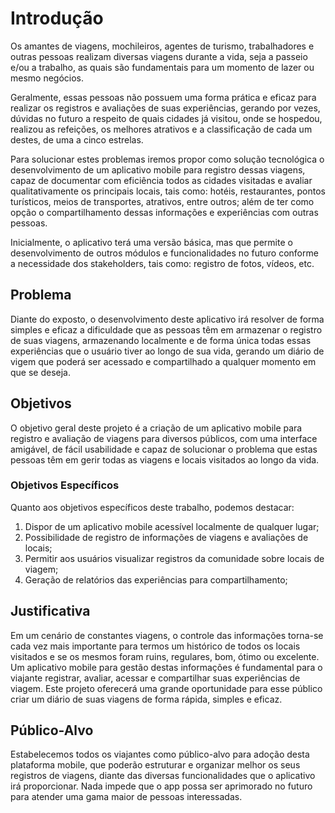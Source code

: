 # Introdução

Os amantes de viagens, mochileiros, agentes de turismo, trabalhadores e outras pessoas realizam diversas viagens durante a vida, seja a passeio e/ou a trabalho, as quais são fundamentais para um momento de lazer ou mesmo negócios.   

Geralmente, essas pessoas não possuem uma forma prática e eficaz para realizar os registros e avaliações de suas experiências, gerando por vezes, dúvidas no futuro a respeito de quais cidades já visitou, onde se hospedou, realizou as refeições, os melhores atrativos e a classificação de cada um destes, de uma a cinco estrelas.  

Para solucionar estes problemas iremos propor como solução tecnológica o desenvolvimento de um aplicativo mobile para registro dessas viagens, capaz de documentar com eficiência todos as cidades visitadas e avaliar qualitativamente os principais locais, tais como: hotéis, restaurantes, pontos turísticos, meios de transportes, atrativos, entre outros; além de ter como opção o compartilhamento dessas informações e experiências com outras pessoas.  

Inicialmente, o aplicativo terá uma versão básica, mas que permite o desenvolvimento de outros módulos e funcionalidades no futuro conforme a necessidade dos stakeholders, tais como: registro de fotos, vídeos, etc. 

## Problema

Diante do exposto, o desenvolvimento deste aplicativo irá resolver de forma simples e eficaz a dificuldade que as pessoas têm em armazenar o registro de suas viagens, armazenando localmente e de forma única todas essas experiências que o usuário tiver ao longo de sua vida, gerando um diário de vigem que poderá ser acessado e compartilhado a qualquer momento em que se deseja. 


## Objetivos

O objetivo geral deste projeto é a criação de um aplicativo mobile para registro e avaliação de viagens para diversos públicos, com uma interface amigável, de fácil usabilidade e capaz de solucionar o problema que estas pessoas têm em gerir todas as viagens e locais visitados ao longo da vida. 

### Objetivos Específicos

  Quanto aos objetivos específicos deste trabalho, podemos destacar: 

1. Dispor de um aplicativo mobile acessível localmente de qualquer lugar; 
1. Possibilidade de registro de informações de viagens e avaliações de locais; 
1. Permitir aos usuários visualizar registros da comunidade sobre locais de viagem; 
1. Geração de relatórios das experiências para compartilhamento; 


## Justificativa

Em um cenário de constantes viagens, o controle das informações torna-se cada vez mais importante para termos um histórico de todos os locais visitados e se os mesmos foram ruins, regulares, bom, ótimo ou excelente. Um aplicativo mobile para gestão destas informações é fundamental para o viajante registrar, avaliar, acessar e compartilhar suas experiências de viagem. Este projeto oferecerá uma grande oportunidade para esse público criar um diário de suas viagens de forma rápida, simples e eficaz. 


## Público-Alvo

Estabelecemos todos os viajantes como público-alvo para adoção desta plataforma mobile, que poderão estruturar e organizar melhor os seus registros de viagens, diante das diversas funcionalidades que o aplicativo irá proporcionar. Nada impede que o app possa ser aprimorado no futuro para atender uma gama maior de pessoas interessadas. 

